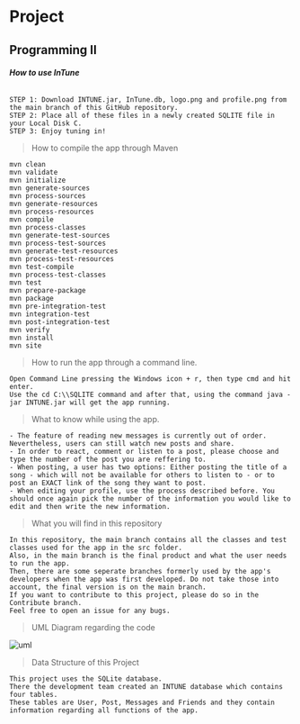 # Project
## Programming II
###### **How to use InTune**
```
STEP 1: Download INTUNE.jar, InTune.db, logo.png and profile.png from the main branch of this GitHub repository.
STEP 2: Place all of these files in a newly created SQLITE file in your Local Disk C.
STEP 3: Enjoy tuning in!
```


>How to compile the app through Maven

```
mvn clean                                    
mvn validate
mvn initialize
mvn generate‐sources
mvn process‐sources
mvn generate‐resources
mvn process‐resources
mvn compile
mvn process‐classes
mvn generate‐test‐sources
mvn process‐test‐sources
mvn generate‐test‐resources
mvn process‐test‐resources
mvn test‐compile
mvn process‐test‐classes
mvn test
mvn prepare‐package
mvn package
mvn pre‐integration‐test
mvn integration‐test
mvn post‐integration‐test
mvn verify
mvn install                                            
mvn site
```


>How to run the app through a command line.

```
Open Command Line pressing the Windows icon + r, then type cmd and hit enter. 
Use the cd C:\\SQLITE command and after that, using the command java -jar INTUNE.jar will get the app running.
```


>What to know while using the app.

```
- The feature of reading new messages is currently out of order. Nevertheless, users can still watch new posts and share.
- In order to react, comment or listen to a post, please choose and type the number of the post you are reffering to.
- When posting, a user has two options: Either posting the title of a song - which will not be available for others to listen to - or to post an EXACT link of the song they want to post.
- When editing your profile, use the process described before. You should once again pick the number of the information you would like to edit and then write the new information.
```


>What you will find in this repository

```
In this repository, the main branch contains all the classes and test classes used for the app in the src folder.
Also, in the main branch is the final product and what the user needs to run the app.
Then, there are some seperate branches formerly used by the app's developers when the app was first developed. Do not take those into account, the final version is on the main branch.
If you want to contribute to this project, please do so in the Contribute branch.
Feel free to open an issue for any bugs.
```


>UML Diagram regarding the code

![uml](https://auebgr-my.sharepoint.com/:w:/g/personal/t8210026_aueb_gr/EfLyu0g7li5AjhUJcyFhVmEBA3GA0JVt2PHZ836XGuCImA?e=UOthEd)


>Data Structure of this Project

```
This project uses the SQLite database. 
There the development team created an INTUNE database which contains four tables.
These tables are User, Post, Messages and Friends and they contain information regarding all functions of the app.
```




